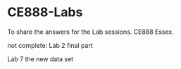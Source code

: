 # CE888-Labs
To share the answers for the Lab sessions. CE888 Essex.




not complete:
Lab 2 final part

Lab 7 the new data set
